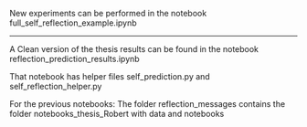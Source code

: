 New experiments can be performed in the notebook full_self_reflection_example.ipynb

---------------------------------------------------------------------------

A Clean version of the thesis results can be found in the notebook reflection_prediction_results.ipynb

That notebook has helper files self_prediction.py and self_reflection_helper.py

For the previous notebooks: The folder reflection_messages contains the folder notebooks_thesis_Robert with data and notebooks
